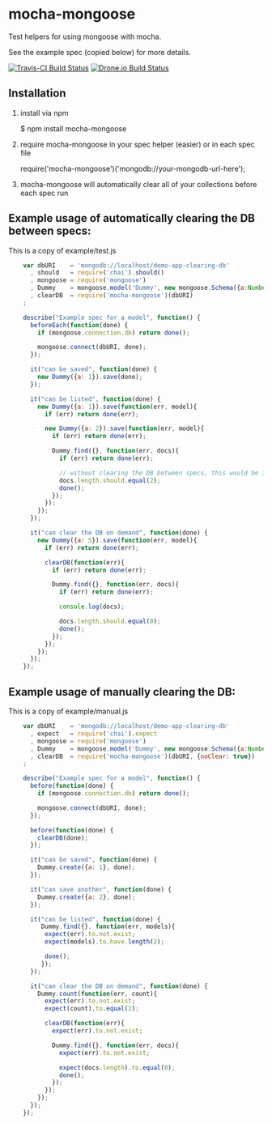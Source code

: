 mocha-mongoose
==============

Test helpers for using mongoose with mocha.

See the example spec (copied below) for more details.

[![Travis-CI Build Status](https://secure.travis-ci.org/elliotf/mocha-mongoose.png)](http://travis-ci.org/elliotf/mocha-mongoose)
[![Drone.io Build Status](https://drone.io/github.com/elliotf/mocha-mongoose/status.png)](https://drone.io/github.com/elliotf/mocha-mongoose/latest)

## Installation

1. install via npm

    $ npm install mocha-mongoose

1. require mocha-mongoose in your spec helper (easier) or in each spec file

    require('mocha-mongoose')('mongodb://your-mongodb-url-here');

1. mocha-mongoose will automatically clear all of your collections before each spec run

## Example usage of automatically clearing the DB between specs:

This is a copy of example/test.js

```javascript
    var dbURI    = 'mongodb://localhost/demo-app-clearing-db'
      , should   = require('chai').should()
      , mongoose = require('mongoose')
      , Dummy    = mongoose.model('Dummy', new mongoose.Schema({a:Number}))
      , clearDB  = require('mocha-mongoose')(dbURI)
    ;

    describe("Example spec for a model", function() {
      beforeEach(function(done) {
        if (mongoose.connection.db) return done();

        mongoose.connect(dbURI, done);
      });

      it("can be saved", function(done) {
        new Dummy({a: 1}).save(done);
      });

      it("can be listed", function(done) {
        new Dummy({a: 1}).save(function(err, model){
          if (err) return done(err);

          new Dummy({a: 2}).save(function(err, model){
            if (err) return done(err);

            Dummy.find({}, function(err, docs){
              if (err) return done(err);

              // without clearing the DB between specs, this would be 3
              docs.length.should.equal(2);
              done();
            });
          });
        });
      });

      it("can clear the DB on demand", function(done) {
        new Dummy({a: 5}).save(function(err, model){
          if (err) return done(err);

          clearDB(function(err){
            if (err) return done(err);

            Dummy.find({}, function(err, docs){
              if (err) return done(err);

              console.log(docs);

              docs.length.should.equal(0);
              done();
            });
          });
        });
      });
    });
```

## Example usage of manually clearing the DB:

This is a copy of example/manual.js

```javascript
    var dbURI    = 'mongodb://localhost/demo-app-clearing-db'
      , expect   = require('chai').expect
      , mongoose = require('mongoose')
      , Dummy    = mongoose.model('Dummy', new mongoose.Schema({a:Number}))
      , clearDB  = require('mocha-mongoose')(dbURI, {noClear: true})
    ;

    describe("Example spec for a model", function() {
      before(function(done) {
        if (mongoose.connection.db) return done();

        mongoose.connect(dbURI, done);
      });

      before(function(done) {
        clearDB(done);
      });

      it("can be saved", function(done) {
        Dummy.create({a: 1}, done);
      });

      it("can save another", function(done) {
        Dummy.create({a: 2}, done);
      });

      it("can be listed", function(done) {
         Dummy.find({}, function(err, models){
          expect(err).to.not.exist;
          expect(models).to.have.length(2);

          done();
         });
      });

      it("can clear the DB on demand", function(done) {
        Dummy.count(function(err, count){
          expect(err).to.not.exist;
          expect(count).to.equal(2);

          clearDB(function(err){
            expect(err).to.not.exist;

            Dummy.find({}, function(err, docs){
              expect(err).to.not.exist;

              expect(docs.length).to.equal(0);
              done();
            });
          });
        });
      });
    });
```
